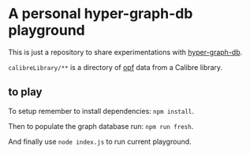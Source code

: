 # A personal hyper-graph-db playground

This is just a repository to share experimentations with [hyper-graph-db](https://github.com/e-e-e/hyper-graph-db).

`calibreLibrary/**` is a directory of [opf](https://github.com/e-e-e/open-packaging-format) data from a Calibre library.

## to play

To setup remember to install dependencies: `npm install`.

Then to populate the graph database run: `npm run fresh`.

And finally use `node index.js` to run current playground.
